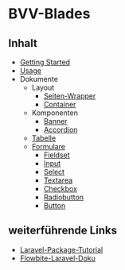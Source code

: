# BVV-Blades 

## Inhalt    
- [Getting Started](./documentation/getting-started.md)
- [Usage](./documentation/usage.md)
- Dokumente
  - Layout
    - [Seiten-Wrapper](./documentation/layout/wrapper.md)
    - [Container](./documentation/layout/container.md)
  - Komponenten
    - [Banner](./documentation/components/banner.md)
    - [Accordion](./documentation/components/accordion.md)
  - [Tabelle](./documentation/table.md)
  - [Formulare](./documentation/forms.md)
    - [Fieldset](./documentation/forms/fieldset.md)
    - [Input](./documentation/forms/input.md)
    - [Select](./documentation/forms/select.md)
    - [Textarea](./documentation/forms/textarea.md)
    - [Checkbox](./documentation/forms/checkbox.md)
    - [Radiobutton](./documentation/forms/radio.md)
    - [Button](./documentation/forms/button.md)

## weiterführende Links

- [Laravel-Package-Tutorial](https://www.laravelpackage.com)
- [Flowbite-Laravel-Doku](https://flowbite.com/docs/getting-started/laravel/)

